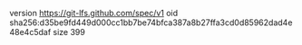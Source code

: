 version https://git-lfs.github.com/spec/v1
oid sha256:d35be9fd449d000cc1bb7be74bfca387a8b27ffa3cd0d85962dad4e48e4c5daf
size 399
